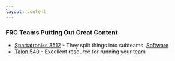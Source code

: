 ```yaml
---
layout: content
---
```


### FRC Teams Putting Out Great Content

* [Spartatroniks 3512](https://www.spartatroniks.com/) - They split things into subteams. [Software](https://frc3512.github.io/)
* [Talon 540](https://www.team540.com/team-resources) - Excellent resource for running your team

